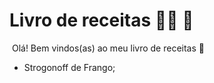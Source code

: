 # Livro de receitas :woman_cook: :book:

​	Olá! Bem vindos(as) ao meu livro de receitas :wave:

- Strogonoff de Frango;

  ​	

